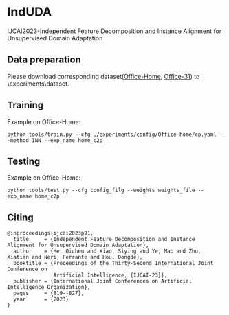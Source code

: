 # IndUDA
IJCAI2023-Independent Feature Decomposition and Instance Alignment for Unsupervised Domain Adaptation

## Data preparation
Please download corresponding dataset([Office-Home](https://www.hemanthdv.org/officeHomeDataset.html), [Office-31](https://faculty.cc.gatech.edu/~judy/domainadapt/)) to \experiments\dataset.

## Training
Example on Office-Home:
```
python tools/train.py --cfg ./experiments/config/Office-home/cp.yaml --method INN --exp_name home_c2p
```

## Testing
Example on Office-Home:
```
python tools/test.py --cfg config_filg --weights weights_file --exp_name home_c2p
```

## Citing
```
@inproceedings{ijcai2023p91,
  title     = {Independent Feature Decomposition and Instance Alignment for Unsupervised Domain Adaptation},
  author    = {He, Qichen and Xiao, Siying and Ye, Mao and Zhu, Xiatian and Neri, Ferrante and Hou, Dongde},
  booktitle = {Proceedings of the Thirty-Second International Joint Conference on
               Artificial Intelligence, {IJCAI-23}},
  publisher = {International Joint Conferences on Artificial Intelligence Organization},
  pages     = {819--827},
  year      = {2023}
}

```
